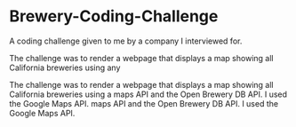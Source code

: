 # Brewery-Coding-Challenge

A coding challenge given to me by a company I interviewed for.

The challenge was to render a webpage that displays a map showing all California breweries using any

The challenge was to render a webpage that displays a map showing all California breweries using a maps API and the Open Brewery DB API. I used the Google Maps API. maps API and the Open Brewery DB API. I used the Google Maps API.
